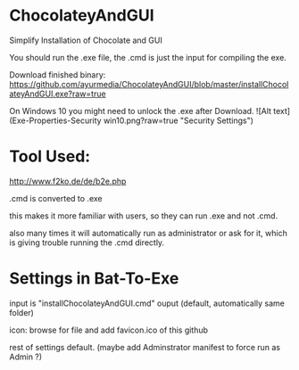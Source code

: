 # ChocolateyAndGUI
Simplify Installation of Chocolate and GUI

You should run the .exe file, the .cmd is just the input for compiling the exe. 

Download finished binary: 
https://github.com/ayurmedia/ChocolateyAndGUI/blob/master/installChocolateyAndGUI.exe?raw=true

On Windows 10 you might need to unlock the .exe after Download. 
![Alt text](Exe-Properties-Security win10.png?raw=true "Security Settings")

# Tool Used: 
http://www.f2ko.de/de/b2e.php

.cmd is converted to .exe

this makes it more familiar with users, so they can run .exe and not .cmd. 

also many times it will automatically run as administrator or ask for it, 
which is giving trouble running the .cmd directly. 

# Settings in Bat-To-Exe
input is "installChocolateyAndGUI.cmd"
ouput (default, automatically same folder)

icon: browse for file and add favicon.ico of this github

rest of settings default. 
(maybe add Adminstrator manifest to force run as Admin ?)
